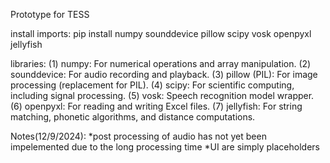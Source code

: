Prototype for TESS

install imports:
pip install numpy sounddevice pillow scipy vosk openpyxl jellyfish

libraries:
(1) numpy: For numerical operations and array manipulation.
(2) sounddevice: For audio recording and playback.
(3) pillow (PIL): For image processing (replacement for PIL).
(4) scipy: For scientific computing, including signal processing.
(5) vosk: Speech recognition model wrapper.
(6) openpyxl: For reading and writing Excel files.
(7) jellyfish: For string matching, phonetic algorithms, and distance computations.

Notes(12/9/2024):
*post processing of audio has not yet been impelemented due to the long processing time
*UI are simply placeholders
